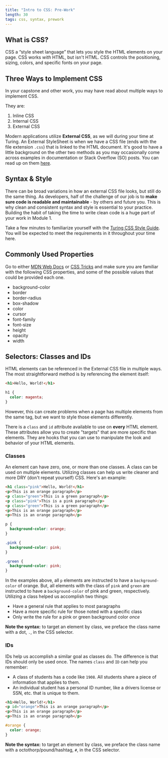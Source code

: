 ```yaml
---
title: "Intro to CSS: Pre-Work"
length: 30
tags: css, syntax, prework
---
```


## What is CSS?

CSS a “style sheet language” that lets you style the HTML elements on your page. CSS works _with_ HTML, but isn't HTML. CSS controls the positioning, sizing, colors, and specific fonts on your page.

## Three Ways to Implement CSS

In your capstone and other work, you may have read about multiple ways to implement CSS.

They are:
1. Inline CSS
2. Internal CSS
3. External CSS

Modern applications utilize **External CSS**, as we will during your time at Turing. An External StyleSheet is when we have a CSS file (ends with the file extension `.css`) that is linked to the HTML document. It's good to have a little background on the other two methods as you may occasionally come across examples in documentation or Stack Overflow (SO) posts. You can read up on them [here](https://www.freecodecamp.org/news/get-started-with-css-in-5-minutes-e0804813fc3e/).

## Syntax & Style

There can be broad variations in how an external CSS file looks, but still do the same thing. As developers, half of the challenge of our job is to **make sure code is readable and maintainable** - by others and future you. This is why clean and consistent syntax and style is essential to your practice. Building the habit of taking the time to write clean code is a huge part of your work in Module 1.

Take a few minutes to familiarize yourself with the [Turing CSS Style Guide](https://github.com/turingschool-examples/css). You will be expected to meet the requirements in it throughout your time here.

## Commonly Used Properties

Go to either [MDN Web Docs](https://developer.mozilla.org/en-US/) or [CSS Tricks](https://css-tricks.com/) and make sure you are familiar with the following CSS properties, and some of the possible values that could be provided each one.

- background-color
- border
- border-radius
- box-shadow
- color
- cursor
- font-family
- font-size
- height
- opacity
- width

## Selectors: Classes and IDs

HTML elements can be referenced in the External CSS file in multiple ways. The most straightforward method is by referencing the element itself:

```html
<h1>Hello, World!</h1>
```

```css
h1 {
  color: magenta;
}
```

However, this can create problems when a page has multiple elements from the same tag, but we want to style those elements differently.

There is a `class` and `id` attribute available to use on __every__ HTML element. These attributes allow you to create "targets" that are more specific than elements. They are hooks that you can use to manipulate the look and behavior of your HTML elements.

### Classes

An element can have zero, one, or more than one classes. A class can be used on multiple elements. Utilizing classes can help us write cleaner and more DRY (don't repeat yourself) CSS. Here's an example:

```html
<h1 class="pink">Hello, World!</h1>
<p>This is an orange paragraph</p>
<p class="green">This is a green paragraph</p>
<p class="pink">This is a pink paragraph</p>
<p class="green">This is a green paragraph</p>
<p>This is an orange paragraph</p>
<p>This is an orange paragraph</p>
```

```css
p {
  background-color: orange;
}

.pink {
  background-color: pink;
}

.green {
  background-color: pink;
}
```

In the examples above, all `p` elements are instructed to have a `background-color` of orange. But, all elements with the class of `pink` and `green` are instructed to have a `background-color` of pink and green, respectively. Utilizing a class helped us accomplish two things:

- Have a general rule that applies to most paragraphs
- Have a more specific rule for those noted with a specific class
- Only write the rule for a pink or green background color _once_

**Note the syntax:** to target an element by class, we preface the class name with a dot, `.`, in the CSS selector.

### IDs

IDs help us accomplish a similar goal as classes do. The difference is that IDs should only be used once. The names `class` and `ID` can help you remember:
- A class of students has a code like `1908`. All students share a piece of information that applies to them.
- An individual student has a personal ID number, like a drivers license or SSN, etc. that is unique to them.

```html
<h1>Hello, World!</h1>
<p id="orange">This is an orange paragraph</p>
<p>This is an orange paragraph</p>
<p>This is an orange paragraph</p>
```

```css
#orange {
  color: orange;
}
```

**Note the syntax:** to target an element by class, we preface the class name with a octothorp/pound/hashtag, `#`, in the CSS selector.

